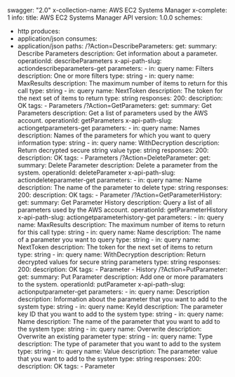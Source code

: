 swagger: "2.0"
x-collection-name: AWS EC2 Systems Manager
x-complete: 1
info:
  title: AWS EC2 Systems Manager API
  version: 1.0.0
schemes:
- http
produces:
- application/json
consumes:
- application/json
paths:
  /?Action=DescribeParameters:
    get:
      summary: Describe Parameters
      description: Get information about a parameter.
      operationId: describeParameters
      x-api-path-slug: actiondescribeparameters-get
      parameters:
      - in: query
        name: Filters
        description: One or more filters
        type: string
      - in: query
        name: MaxResults
        description: The maximum number of items to return for this call
        type: string
      - in: query
        name: NextToken
        description: The token for the next set of items to return
        type: string
      responses:
        200:
          description: OK
      tags:
      - Parameters
  /?Action=GetParameters:
    get:
      summary: Get Parameters
      description: Get a list of parameters used by the AWS account.
      operationId: getParameters
      x-api-path-slug: actiongetparameters-get
      parameters:
      - in: query
        name: Names
        description: Names of the parameters for which you want to query information
        type: string
      - in: query
        name: WithDecryption
        description: Return decrypted secure string value
        type: string
      responses:
        200:
          description: OK
      tags:
      - Parameters
  /?Action=DeleteParameter:
    get:
      summary: Delete Parameter
      description: Delete a parameter from the system.
      operationId: deleteParameter
      x-api-path-slug: actiondeleteparameter-get
      parameters:
      - in: query
        name: Name
        description: The name of the parameter to delete
        type: string
      responses:
        200:
          description: OK
      tags:
      - Parameter
  /?Action=GetParameterHistory:
    get:
      summary: Get Parameter History
      description: Query a list of all parameters used by the AWS account.
      operationId: getParameterHistory
      x-api-path-slug: actiongetparameterhistory-get
      parameters:
      - in: query
        name: MaxResults
        description: The maximum number of items to return for this call
        type: string
      - in: query
        name: Name
        description: The name of a parameter you want to query
        type: string
      - in: query
        name: NextToken
        description: The token for the next set of items to return
        type: string
      - in: query
        name: WithDecryption
        description: Return decrypted values for secure string parameters
        type: string
      responses:
        200:
          description: OK
      tags:
      - Parameter
      - History
  /?Action=PutParameter:
    get:
      summary: Put Parameter
      description: Add one or more paramaters to the system.
      operationId: putParameter
      x-api-path-slug: actionputparameter-get
      parameters:
      - in: query
        name: Description
        description: Information about the parameter that you want to add to the system
        type: string
      - in: query
        name: KeyId
        description: The parameter key ID that you want to add to the system
        type: string
      - in: query
        name: Name
        description: The name of the parameter that you want to add to the system
        type: string
      - in: query
        name: Overwrite
        description: Overwrite an existing parameter
        type: string
      - in: query
        name: Type
        description: The type of parameter that you want to add to the system
        type: string
      - in: query
        name: Value
        description: The parameter value that you want to add to the system
        type: string
      responses:
        200:
          description: OK
      tags:
      - Parameter